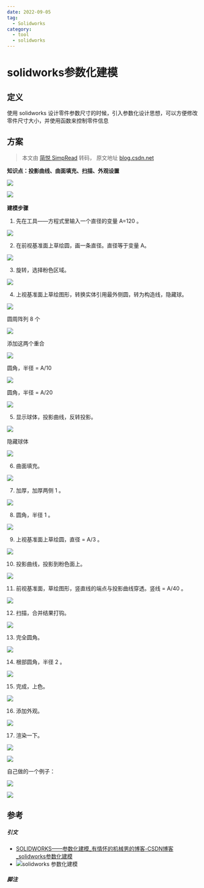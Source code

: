 ```yaml
---
date: 2022-09-05
tag:
  - Solidworks
category:
  - tool
  - solidworks
---
```


# solidworks参数化建模


## 定义

使用 solidworks 设计零件参数尺寸的时候，引入参数化设计思想，可以方便修改零件尺寸大小，并使用函数来控制零件信息

## 方案

> 本文由 [简悦 SimpRead](http://ksria.com/simpread/) 转码， 原文地址 [blog.csdn.net](https://blog.csdn.net/qq_45769063/article/details/106494702)

**知识点：投影曲线、曲面填充、扫描、外观设置**

![](https://img-blog.csdnimg.cn/20200602135015984.png?x-oss-process=image/watermark,type_ZmFuZ3poZW5naGVpdGk,shadow_10,text_aHR0cHM6Ly9ibG9nLmNzZG4ubmV0L3FxXzQ1NzY5MDYz,size_16,color_FFFFFF,t_70)

![](https://img-blog.csdnimg.cn/20200602135025761.png?x-oss-process=image/watermark,type_ZmFuZ3poZW5naGVpdGk,shadow_10,text_aHR0cHM6Ly9ibG9nLmNzZG4ubmV0L3FxXzQ1NzY5MDYz,size_16,color_FFFFFF,t_70) 

**建模步骤**

1. 先在工具——方程式里输入一个直径的变量 A=120 。

![](https://imgconvert.csdnimg.cn/aHR0cDovLzViMDk4OGU1OTUyMjUuY2RuLnNvaHVjcy5jb20vaW1hZ2VzLzIwMTgxMDE2LzJjZTNmMzNlNWRiNTQ0Y2U4MTU5ZDgzZGRmYmYzODI0LmpwZWc?x-oss-process=image/format,png)

2. 在前视基准面上草绘圆，画一条直径。直径等于变量 A。

![](https://imgconvert.csdnimg.cn/aHR0cDovLzViMDk4OGU1OTUyMjUuY2RuLnNvaHVjcy5jb20vaW1hZ2VzLzIwMTgxMDE2L2ViZmY0MmE2NGEwODQ2NDU4MjdlNmIwMDE1OGRkYWExLmpwZWc?x-oss-process=image/format,png)

3. 旋转，选择粉色区域。

![](https://imgconvert.csdnimg.cn/aHR0cDovLzViMDk4OGU1OTUyMjUuY2RuLnNvaHVjcy5jb20vaW1hZ2VzLzIwMTgxMDE2L2I1MWRlNmM3NTZjMjQ0MWViMzg2MjI1NjYxYTZlODhjLmpwZWc?x-oss-process=image/format,png)

4. 上视基准面上草绘图形，转换实体引用最外侧圆，转为构造线，隐藏球。

![](https://imgconvert.csdnimg.cn/aHR0cDovLzViMDk4OGU1OTUyMjUuY2RuLnNvaHVjcy5jb20vaW1hZ2VzLzIwMTgxMDE2LzI1OWM4NmViZTk2MzQ3NDBhMGFiMjU2YTQ5YTRmYzhkLmpwZWc?x-oss-process=image/format,png)

圆周阵列 8 个

![](https://imgconvert.csdnimg.cn/aHR0cDovLzViMDk4OGU1OTUyMjUuY2RuLnNvaHVjcy5jb20vaW1hZ2VzLzIwMTgxMDE2L2Y5MzhjOTYyNjYzNTQyYmViMWE2ZDJlZjJkM2M2M2RjLmpwZWc?x-oss-process=image/format,png)

添加这两个重合

![](https://imgconvert.csdnimg.cn/aHR0cDovLzViMDk4OGU1OTUyMjUuY2RuLnNvaHVjcy5jb20vaW1hZ2VzLzIwMTgxMDE2LzkxNjJiYWI2MjY1YjQ2ODViNGRhNjA2MmYxNzljYzVmLmpwZWc?x-oss-process=image/format,png)

圆角，半径 = A/10

![](https://imgconvert.csdnimg.cn/aHR0cDovLzViMDk4OGU1OTUyMjUuY2RuLnNvaHVjcy5jb20vaW1hZ2VzLzIwMTgxMDE2L2NjMmI1MjlhZDZlYTRlM2ZhNjI4MWQyZTBjNjkzMDMyLmpwZWc?x-oss-process=image/format,png)

圆角，半径 = A/20

![](https://imgconvert.csdnimg.cn/aHR0cDovLzViMDk4OGU1OTUyMjUuY2RuLnNvaHVjcy5jb20vaW1hZ2VzLzIwMTgxMDE2LzNiNzg0NDk3MTg2ZTRkZjFiZjZkMDJiM2FmOWY4ZDRiLmpwZWc?x-oss-process=image/format,png)

5. 显示球体，投影曲线，反转投影。

![](https://imgconvert.csdnimg.cn/aHR0cDovLzViMDk4OGU1OTUyMjUuY2RuLnNvaHVjcy5jb20vaW1hZ2VzLzIwMTgxMDE2L2U3MTJmN2ExYzdjNDRlNzhhYzk3MWM4ODAzMzY2MGY2LmpwZWc?x-oss-process=image/format,png)

隐藏球体

![](https://imgconvert.csdnimg.cn/aHR0cDovLzViMDk4OGU1OTUyMjUuY2RuLnNvaHVjcy5jb20vaW1hZ2VzLzIwMTgxMDE2L2FkNzU5MzViZmZlYzQzY2ZhY2ViNWMxZGYyNzJiMGY0LmpwZWc?x-oss-process=image/format,png)

6. 曲面填充。

![](https://imgconvert.csdnimg.cn/aHR0cDovLzViMDk4OGU1OTUyMjUuY2RuLnNvaHVjcy5jb20vaW1hZ2VzLzIwMTgxMDE2LzM4MmU5ZGIwMzYzNDQ2OWVhYWMwYjQwY2I5YzUzYmNlLmpwZWc?x-oss-process=image/format,png)

7. 加厚，加厚两侧 1 。

![](https://imgconvert.csdnimg.cn/aHR0cDovLzViMDk4OGU1OTUyMjUuY2RuLnNvaHVjcy5jb20vaW1hZ2VzLzIwMTgxMDE2L2Y4MjllZTNmNTgxOTRhODU5ODNmMTlmYjA4Zjk0NmM3LmpwZWc?x-oss-process=image/format,png)

8. 圆角，半径 1 。

![](https://imgconvert.csdnimg.cn/aHR0cDovLzViMDk4OGU1OTUyMjUuY2RuLnNvaHVjcy5jb20vaW1hZ2VzLzIwMTgxMDE2L2Q4MDlmNjQxMjA5NTQxMTdhMGI3OTZmNmU0MmZlYmQwLmpwZWc?x-oss-process=image/format,png)

9. 上视基准面上草绘圆，直径 = A/3 。

![](https://imgconvert.csdnimg.cn/aHR0cDovLzViMDk4OGU1OTUyMjUuY2RuLnNvaHVjcy5jb20vaW1hZ2VzLzIwMTgxMDE2LzcwZWFkMTEyYTE1NTQ4MDRhMDUyYTIyODBlYjQzYjQwLmpwZWc?x-oss-process=image/format,png)

10. 投影曲线，投影到粉色面上。

![](https://imgconvert.csdnimg.cn/aHR0cDovLzViMDk4OGU1OTUyMjUuY2RuLnNvaHVjcy5jb20vaW1hZ2VzLzIwMTgxMDE2L2JmNWNlZTNlN2Q3ZDQ4NzdiODZlZmM3M2EyMWViNWZkLmpwZWc?x-oss-process=image/format,png)

11. 前视基准面，草绘图形，竖直线的端点与投影曲线穿透。竖线 = A/40 。

![](https://imgconvert.csdnimg.cn/aHR0cDovLzViMDk4OGU1OTUyMjUuY2RuLnNvaHVjcy5jb20vaW1hZ2VzLzIwMTgxMDE2L2M1NDU2ZTQ0N2FhNTQ2ZTNhZTM4MmE4M2I5MTlhMzU2LmpwZWc?x-oss-process=image/format,png)

12. 扫描，合并结果打钩。

![](https://imgconvert.csdnimg.cn/aHR0cDovLzViMDk4OGU1OTUyMjUuY2RuLnNvaHVjcy5jb20vaW1hZ2VzLzIwMTgxMDE2LzAyYjE4NmViYjcwZjRmOGQ4OTEzOTU0OWJhMGZjMWQ3LmpwZWc?x-oss-process=image/format,png)

13. 完全圆角。

![](https://imgconvert.csdnimg.cn/aHR0cDovLzViMDk4OGU1OTUyMjUuY2RuLnNvaHVjcy5jb20vaW1hZ2VzLzIwMTgxMDE2LzgzM2ZlZGJkZGRiOTQ4ODNhYWM2ZmYwNDY5NTY1Yzc2LmpwZWc?x-oss-process=image/format,png)

14. 根部圆角，半径 2 。

![](https://imgconvert.csdnimg.cn/aHR0cDovLzViMDk4OGU1OTUyMjUuY2RuLnNvaHVjcy5jb20vaW1hZ2VzLzIwMTgxMDE2LzM5NzUyNDgxODdhMjQ1M2Y4YmExZDRlYTZiODBiYzI2LmpwZWc?x-oss-process=image/format,png)

15. 完成，上色。

![](https://imgconvert.csdnimg.cn/aHR0cDovLzViMDk4OGU1OTUyMjUuY2RuLnNvaHVjcy5jb20vaW1hZ2VzLzIwMTgxMDE2LzA1M2Q5MjM4NDIwYzRmZjQ5YTczMzA1YzdlMDQ4MTgxLmpwZWc?x-oss-process=image/format,png)

16. 添加外观。

![](https://imgconvert.csdnimg.cn/aHR0cDovLzViMDk4OGU1OTUyMjUuY2RuLnNvaHVjcy5jb20vaW1hZ2VzLzIwMTgxMDE2Lzg5NDBlMzQ4NzYxZjRkNjZiM2M2YzE3MTk3MTQ2ZmU2LmpwZWc?x-oss-process=image/format,png)

17. 渲染一下。

![](https://imgconvert.csdnimg.cn/aHR0cDovLzViMDk4OGU1OTUyMjUuY2RuLnNvaHVjcy5jb20vaW1hZ2VzLzIwMTgxMDE2LzMwMGJmNDliNTRhOTQ2ODE5MTZjOGFkMmYxYjI0YmVhLmpwZWc?x-oss-process=image/format,png)

![](https://imgconvert.csdnimg.cn/aHR0cDovLzViMDk4OGU1OTUyMjUuY2RuLnNvaHVjcy5jb20vaW1hZ2VzLzIwMTgxMDE2LzM1ZmY1Y2NmNWJhMzRiN2JhZDE2ZGQ1N2E2N2QxNTI5LmpwZWc?x-oss-process=image/format,png)

自己做的一个例子：

![](https://img-blog.csdnimg.cn/20200602135724932.png?x-oss-process=image/watermark,type_ZmFuZ3poZW5naGVpdGk,shadow_10,text_aHR0cHM6Ly9ibG9nLmNzZG4ubmV0L3FxXzQ1NzY5MDYz,size_16,color_FFFFFF,t_70)

![](https://img-blog.csdnimg.cn/2020060213562577.png?x-oss-process=image/watermark,type_ZmFuZ3poZW5naGVpdGk,shadow_10,text_aHR0cHM6Ly9ibG9nLmNzZG4ubmV0L3FxXzQ1NzY5MDYz,size_16,color_FFFFFF,t_70)

## 参考

##### 引文

- [SOLIDWORKS——参数化建模_有情怀的机械男的博客-CSDN博客_solidworks参数化建模](https://blog.csdn.net/qq_45769063/article/details/106494702)
- ![solidworks 参数化建模](https://www.bilibili.com/video/BV1ra411c7Lt/?vd_source=aafb5a8e788c21e9a0e94a277e4a9933)



##### 脚注
